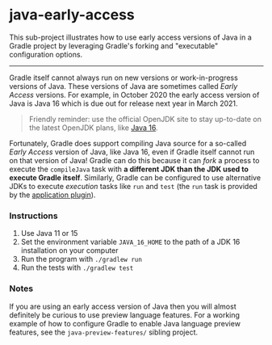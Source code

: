 # java-early-access

This sub-project illustrates how to use early access versions of Java in a Gradle project by leveraging Gradle's forking
and "executable" configuration options.

---

Gradle itself cannot always run on new versions or work-in-progress versions of Java. These versions of Java are
sometimes called _Early Access_ versions. For example, in October 2020 the early access version of Java is Java 16 which
is due out for release next year in March 2021.

> Friendly reminder: use the official OpenJDK site to stay up-to-date on the latest OpenJDK plans, like [Java 16](https://openjdk.java.net/projects/jdk/16/spec/).

Fortunately, Gradle does support compiling Java source for a so-called _Early Access_ version of Java, like Java 16,
even if Gradle itself cannot run on that version of Java! Gradle can do this because it can _fork_ a process to execute
the `compileJava` task with **a different JDK than the JDK used to execute Gradle itself**. Similarly, Gradle can be
configured to use alternative JDKs to execute *execution* tasks like `run` and `test` (the `run` task is provided by the
[application plugin](https://docs.gradle.org/current/userguide/application_plugin.html)).

### Instructions

1. Use Java 11 or 15
1. Set the environment variable `JAVA_16_HOME` to the path of a JDK 16 installation on your computer
1. Run the program with `./gradlew run`
1. Run the tests with `./gradlew test`

### Notes

If you are using an early access version of Java then you will almost definitely be curious to use preview language
features. For a working example of how to configure Gradle to enable Java language preview features, see the
`java-preview-features/` sibling project.
